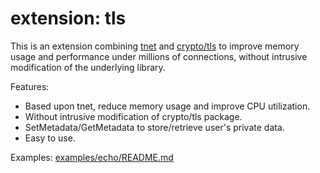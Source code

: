 # extension: tls 

This is an extension combining [tnet](https://trpc.group/trpc-go/tnet) and [crypto/tls](https://pkg.go.dev/crypto/tls) to improve memory usage and performance under millions of connections, without intrusive modification of the underlying library.

Features:

* Based upon tnet, reduce memory usage and improve CPU utilization.
* Without intrusive modification of crypto/tls package.
* SetMetadata/GetMetadata to store/retrieve user's private data.
* Easy to use.

Examples: [examples/echo/README.md](./examples/echo/README.md)